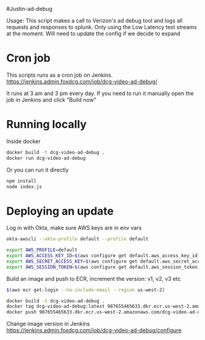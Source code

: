 #Justin-ad-debug

Usage: 
This script makes a call to Verizon's ad debug tool and logs all requests and responses to splunk. Only using the Low Latency test streams at the moment. Will need to update the config if we decide to expand

# Cron job
This scripts runs as a cron job on Jenkins.
https://jenkins.admin.foxdcg.com/job/dcg-video-ad-debug/

It runs at 3 am and 3 pm every day.
If you need to run it manually open the job in Jenkins and click "Build now"

# Running locally
Inside docker
```sh
docker build -t dcg-video-ad-debug .
docker run dcg-video-ad-debug
```
Or you can run it directly
```sh
npm install
node index.js
```

# Deploying an update


Log in with Okta, make sure AWS keys are in env vars
```sh
okta-awscli --okta-profile default --profile default

export AWS_PROFILE=default
export AWS_ACCESS_KEY_ID=$(aws configure get default.aws_access_key_id)
export AWS_SECRET_ACCESS_KEY=$(aws configure get default.aws_secret_access_key)
export AWS_SESSION_TOKEN=$(aws configure get default.aws_session_token)
```
Build an image and push to ECR, increment the version: v1, v2, v3 etc

```sh
$(aws ecr get-login --no-include-email --region us-west-2)

docker build -t dcg-video-ad-debug .
docker tag dcg-video-ad-debug:latest 987655465633.dkr.ecr.us-west-2.amazonaws.com/dcg-video-ad-debug:v1
docker push 987655465633.dkr.ecr.us-west-2.amazonaws.com/dcg-video-ad-debug:v1
```

Change image version in Jenkins
https://jenkins.admin.foxdcg.com/job/dcg-video-ad-debug/configure
